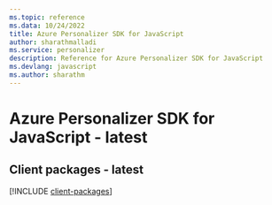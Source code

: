 ```yaml
---
ms.topic: reference
ms.data: 10/24/2022
title: Azure Personalizer SDK for JavaScript
author: sharathmalladi
ms.service: personalizer
description: Reference for Azure Personalizer SDK for JavaScript
ms.devlang: javascript
ms.author: sharathm
---
```

# Azure Personalizer SDK for JavaScript - latest

## Client packages - latest
[!INCLUDE [client-packages](personalizer-client-index.md)]